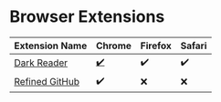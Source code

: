 # Browser Extensions

| Extension Name                                                     | Chrome                                                                                      | Firefox | Safari |
| ------------------------------------------------------------------ | ------------------------------------------------------------------------------------------- | ------- | ------ |
| [Dark Reader](https://darkreader.org)                              | [✔️](https://chromewebstore.google.com/detail/dark-reader/eimadpbcbfnmbkopoojfekhnkhdbieeh) | ✔️      | ✔️     |
| [Refined GitHub](https://github.com/refined-github/refined-github) | ✔️                                                                                          | ❌      | ❌     |
